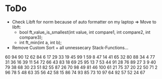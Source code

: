 # ToDo
- Check Libft for norm because of auto formatter on my laptop 
=> Move to libft: 
	- bool ft_value_is_smallest(int value, int compare1, int compare2, int compare3);
	- int ft_min(int a, int b);
- Remove Custom Sort + all unnessecary Stack-Functions... 

60 94 90 12 62 84 6 17 29 33 19 45 99 1 59 8 47 14 41 65 32 80 88 34 4 77 31 36 16 39 11 54 72 66 43 83 18 69 25 95 13 7 53 44 91 28 76 89 27 3 9 40 79 38 68 30 23 51 82 55 87 26 70 98 49 81 46 100 61 21 75 37 20 22 50 71 2 96 78 5 48 63 35 56 42 58 15 86 74 93 85 73 10 97 64 92 57 52 24 67 
